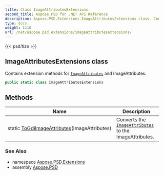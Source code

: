 ```yaml
---
title: Class ImageAttributesExtensions
second_title: Aspose.PSD for .NET API Reference
description: Aspose.PSD.Extensions.ImageAttributesExtensions class. Contains extension methods for ImageAttributes and ImageAttributes
type: docs
weight: 1110
url: /net/aspose.psd.extensions/imageattributesextensions/
---
```

{{< psd/tize >}}
## ImageAttributesExtensions class

Contains extension methods for [`ImageAttributes`](../../aspose.psd/imageattributes/) and ImageAttributes.

```csharp
public static class ImageAttributesExtensions
```

## Methods

| Name | Description |
| --- | --- |
| static [ToGdiImageAttributes](../../aspose.psd.extensions/imageattributesextensions/togdiimageattributes/)(ImageAttributes) | Converts the [`ImageAttributes`](../../aspose.psd/imageattributes/) to the ImageAttributes. |

### See Also

* namespace [Aspose.PSD.Extensions](../../aspose.psd.extensions/)
* assembly [Aspose.PSD](../../)


